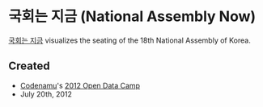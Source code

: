 # 국회는 지금 (National Assembly Now)

[국회는 지금](http://labs.popong.com/codenamu) visualizes the seating of the 18th National Assembly of Korea.

## Created
- [Codenamu](http://codenamu.org/)'s [2012 Open Data Camp](http://codenamu.org/projec/open-data-camp)
- July 20th, 2012
